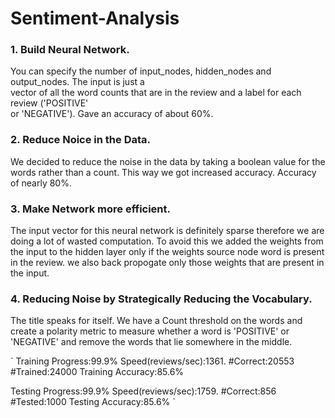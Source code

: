 # Sentiment-Analysis
  
### 1. Build Neural Network.
You can specify the number of input_nodes, hidden_nodes and output_nodes. The input is just a<br> vector of all the word counts that are in the review and a label for each review ('POSITIVE' <br>or 'NEGATIVE'). Gave an accuracy of about 60%.
### 2. Reduce Noice in the Data.
We decided to reduce the noise in the data by taking a boolean value for the words rather than a count. This way we got increased accuracy. Accuracy of nearly 80%.
### 3. Make Network more efficient.
The input vector for this neural network is definitely sparse therefore we are doing a lot of wasted computation. To avoid this we added the weights from the input to the hidden layer only if the weights source node word is present in the review. we also back propogate only those weights that are present in the input.
### 4. Reducing Noise by Strategically Reducing the Vocabulary.
The title speaks for itself. We have a Count threshold on the words and create a polarity metric to measure whether a word is 'POSITIVE' or 'NEGATIVE' and remove the words that lie somewhere in the middle.

`
Training
Progress:99.9% Speed(reviews/sec):1361. #Correct:20553 #Trained:24000 Training Accuracy:85.6%

Testing
Progress:99.9% Speed(reviews/sec):1759. #Correct:856 #Tested:1000 Testing Accuracy:85.6%
`
